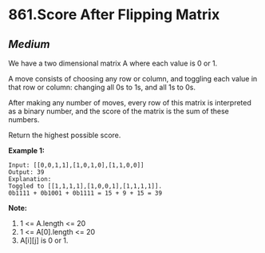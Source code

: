 861.Score After Flipping Matrix
==============================

*Medium*
-----------
We have a two dimensional matrix A where each value is 0 or 1.

A move consists of choosing any row or column, and toggling each value in that row or column: changing all 0s to 1s, and all 1s to 0s.

After making any number of moves, every row of this matrix is interpreted as a binary number, and the score of the matrix is the sum of these numbers.

Return the highest possible score.

**Example 1:**


    Input: [[0,0,1,1],[1,0,1,0],[1,1,0,0]]
    Output: 39
    Explanation:
    Toggled to [[1,1,1,1],[1,0,0,1],[1,1,1,1]].
    0b1111 + 0b1001 + 0b1111 = 15 + 9 + 15 = 39

**Note:**
1. 1 <= A.length <= 20
2. 1 <= A[0].length <= 20
3. A[i][j] is 0 or 1.
